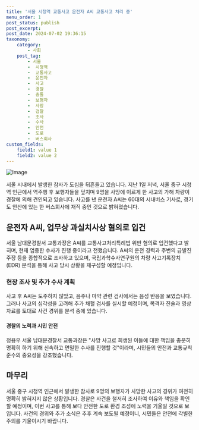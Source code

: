 ```yaml
---
title: '서울 시청역 교통사고 운전자 A씨 교통사고 처리 중'
menu_order: 1
post_status: publish
post_excerpt: 
post_date: 2024-07-02 19:36:15
taxonomy:
    category:
        - 사회
    post_tag:
        - 서울
        -  시청역
        -  교통사고
        -  운전자
        -  사고
        -  경찰
        -  충돌
        -  보행자
        -  사망
        -  검찰
        -  조사
        -  수사
        -  안전
        -  도로
        -  버스회사
custom_fields:
    field1: value 1
    field2: value 2
---
```


![Image](https://imgnews.pstatic.net/image/009/2024/07/02/0005328158_001_20240702145006476.png?type=w647)

서울 시내에서 발생한 참사가 도심을 뒤흔들고 있습니다. 지난 1일 저녁, 서울 중구 시청역 인근에서 역주행 후 보행자들을 덮치며 9명을 사망에 이르게 한 사고의 가해 차량이 경찰에 의해 견인되고 있습니다. 사고를 낸 운전자 A씨는 60대의 시내버스 기사로, 경기도 안산에 있는 한 버스회사에 재직 중인 것으로 밝혀졌습니다.
## 운전자 A씨, 업무상 과실치사상 혐의로 입건
서울 남대문경찰서 교통과장은 A씨를 교통사고처리특례법 위반 혐의로 입건했다고 밝히며, 현재 엄중한 수사가 진행 중이라고 전했습니다. A씨의 운전 경력과 주변의 급발진 주장 등을 종합적으로 조사하고 있으며, 국립과학수사연구원의 차량 사고기록장치(EDR) 분석을 통해 사고 당시 상황을 재구성할 예정입니다.
### 현장 조사 및 추가 수사 계획
사고 후 A씨는 도주하지 않았고, 음주나 마약 관련 검사에서는 음성 반응을 보였습니다. 그러나 사고의 심각성을 고려해 추가 채혈 검사를 실시할 예정이며, 목격자 진술과 영상자료를 토대로 사건 경위를 분석 중에 있습니다.
#### 경찰의 노력과 시민 안전
정용우 서울 남대문경찰서 교통과장은 "사망 사고로 희생된 이들에 대한 책임을 충분히 명확히 하기 위해 신속하고 면밀한 수사를 진행할 것"이라며, 시민들의 안전과 교통규칙 준수의 중요성을 강조했습니다.
## 마무리
서울 중구 시청역 인근에서 발생한 참사로 9명의 보행자가 사망한 사고의 경위가 여전히 명확히 밝혀지지 않은 상황입니다. 경찰은 사건을 철저히 조사하여 이유와 책임을 확인할 예정이며, 이번 사고를 통해 보다 안전한 도로 환경 조성에 노력을 기울일 것으로 보입니다. 사건의 경위와 추가 소식은 추후 계속 보도될 예정이니, 시민들은 안전에 각별한 주의를 기울이시기 바랍니다.

